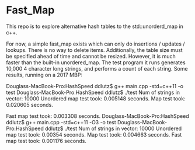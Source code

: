 # Fast_Map
This repo is to explore alternative hash tables to the std::unorderd_map in c++.

For now, a simple fast_map exists which can only do insertions / updates / lookups. There is no way to delete items. Additionally, the table size must be specified ahead of time and cannot be resized. However, it is much faster than the built-in unordered_map. The test program it runs generates 10,000 4 character long strings, and performs a count of each string. Some results, running on a 2017 MBP:

Douglass-MacBook-Pro:HashSpeed ddlutz$ g++ main.cpp -std=c++11 -o test
Douglass-MacBook-Pro:HashSpeed ddlutz$ ./test
Num of strings in vector: 10000
Unordered map test took: 0.005148 seconds.
Map test took: 0.020605 seconds.

Fast map test took: 0.003308 seconds.
Douglass-MacBook-Pro:HashSpeed ddlutz$ g++ main.cpp -std=c++11 -O3  -o test
Douglass-MacBook-Pro:HashSpeed ddlutz$ ./test
Num of strings in vector: 10000
Unordered map test took: 0.00354 seconds.
Map test took: 0.004663 seconds.
Fast map test took: 0.001176 seconds.

